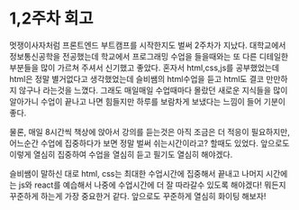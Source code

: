 # 1,2주차 회고

멋쟁이사자처럼 프론트엔드 부트캠프를 시작한지도 벌써 2주차가 지났다.
대학교에서 정보통신공학을 전공했는데 학교에서 프로그래밍 수업을 들을때와는 또 다른 디테일한 부분들을 많이 가르쳐 주셔서
신기했고 좋았다.
혼자서 html,css,js를 공부했었는데 html은 정말 별거없다고 생각했었는데 슬비쌤의 html수업을 듣고 html도 결코 만만하지 않구나
라는것을 느꼈다.
그래도 매일매일 수업때마다 몰랐던 새로운 지식들을 많이 알아가니 수업이 끝나고 나면 힘들지만 하루를 보람차게 보냈다는 느낌이 들어 기분이 좋다.

물론, 매일 8시간씩 책상에 앉아서 강의를 듣는것은 아직 조금은 더 적응이 필요하지만, 어느순간 수업에 집중하다가 보면
정말 벌써 쉬는시간이라고? 할때도 있었다. 앞으로도 이렇게 열심히 집중하여 수업을 열심히 듣고 필기도 열심히 해야겠다.

슬비쌤이 말하신 대로 html, css는 최대한 수업시간에 집중해서 끝내고 나머지 시간에는 js와 react를 예습해서 나중에 수업시간에 더 잘 따라갈수 있도록 해야겠다!
뭐든지 꾸준하게 하는게 가장 중요한거 같다. 앞으로도 꾸준하게 열심히 화이팅 해보자!
